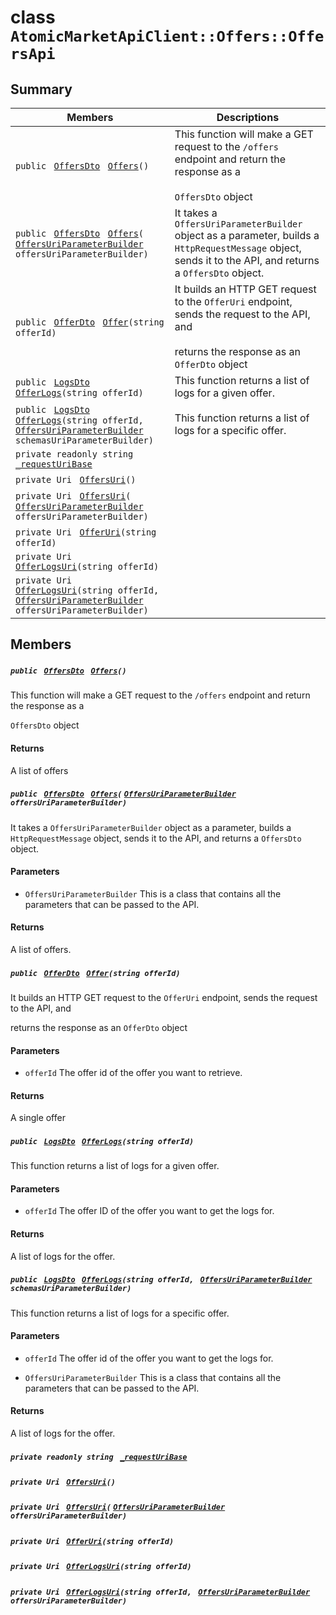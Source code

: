 # class `AtomicMarketApiClient::Offers::OffersApi` 

## Summary

 Members                                | Descriptions                                
----------------------------------------|---------------------------------------------
`public ` [`OffersDto`](.github/workflows/documentation/md/AtomicMarketApiClient--Offers--OffersDto.md#class_atomic_market_api_client_1_1_offers_1_1_offers_dto)` ` [`Offers`](#class_atomic_market_api_client_1_1_offers_1_1_offers_api_1a6ad9622cb51a2bfb25dce65cc64dacd3)`()` | This function will make a GET request to the `/offers` endpoint and return the response as a <br/><br/>`OffersDto` object
`public ` [`OffersDto`](.github/workflows/documentation/md/AtomicMarketApiClient--Offers--OffersDto.md#class_atomic_market_api_client_1_1_offers_1_1_offers_dto)` ` [`Offers`](#class_atomic_market_api_client_1_1_offers_1_1_offers_api_1a8a2c0fdc617e6862e7bfc84e5ab7bca8)`(` [`OffersUriParameterBuilder`](.github/workflows/documentation/md/AtomicMarketApiClient--Offers--OffersUriParameterBuilder.md#class_atomic_market_api_client_1_1_offers_1_1_offers_uri_parameter_builder)` offersUriParameterBuilder)` | It takes a `OffersUriParameterBuilder` object as a parameter, builds a `HttpRequestMessage` object, sends it to the API, and returns a `OffersDto` object.
`public ` [`OfferDto`](.github/workflows/documentation/md/AtomicMarketApiClient--Offers--OfferDto.md#class_atomic_market_api_client_1_1_offers_1_1_offer_dto)` ` [`Offer`](#class_atomic_market_api_client_1_1_offers_1_1_offers_api_1ae093d07f4cfa336003425539a0a92a13)`(string offerId)` | It builds an HTTP GET request to the `OfferUri` endpoint, sends the request to the API, and <br/><br/>returns the response as an `OfferDto` object
`public ` [`LogsDto`](.github/workflows/documentation/md/AtomicMarketApiClient--LogsDto.md#class_atomic_market_api_client_1_1_logs_dto)` ` [`OfferLogs`](#class_atomic_market_api_client_1_1_offers_1_1_offers_api_1ab8311c9a2d3602ab9cb14d0cad5f9c13)`(string offerId)` | This function returns a list of logs for a given offer.
`public ` [`LogsDto`](.github/workflows/documentation/md/AtomicMarketApiClient--LogsDto.md#class_atomic_market_api_client_1_1_logs_dto)` ` [`OfferLogs`](#class_atomic_market_api_client_1_1_offers_1_1_offers_api_1a5403da960dc8ab3c59e75be746be37a7)`(string offerId, ` [`OffersUriParameterBuilder`](.github/workflows/documentation/md/AtomicMarketApiClient--Offers--OffersUriParameterBuilder.md#class_atomic_market_api_client_1_1_offers_1_1_offers_uri_parameter_builder)` schemasUriParameterBuilder)` | This function returns a list of logs for a specific offer.
`private readonly string ` [`_requestUriBase`](#class_atomic_market_api_client_1_1_offers_1_1_offers_api_1a1854c4909a1013a684af16fb52e8a387) | 
`private Uri ` [`OffersUri`](#class_atomic_market_api_client_1_1_offers_1_1_offers_api_1ada4f3a19377ef670d6e90db76983d1e5)`()` | 
`private Uri ` [`OffersUri`](#class_atomic_market_api_client_1_1_offers_1_1_offers_api_1a7193d9a8040525ada787f90854c047f8)`(` [`OffersUriParameterBuilder`](.github/workflows/documentation/md/AtomicMarketApiClient--Offers--OffersUriParameterBuilder.md#class_atomic_market_api_client_1_1_offers_1_1_offers_uri_parameter_builder)` offersUriParameterBuilder)` | 
`private Uri ` [`OfferUri`](#class_atomic_market_api_client_1_1_offers_1_1_offers_api_1a20b72164e6cdeeb7fe55ada62c70f6cb)`(string offerId)` | 
`private Uri ` [`OfferLogsUri`](#class_atomic_market_api_client_1_1_offers_1_1_offers_api_1a30e9bba1b128fcfdd45beac4c5529ddc)`(string offerId)` | 
`private Uri ` [`OfferLogsUri`](#class_atomic_market_api_client_1_1_offers_1_1_offers_api_1a1b159d8d73aa0ae3b1e72fc84bf13b6d)`(string offerId, ` [`OffersUriParameterBuilder`](.github/workflows/documentation/md/AtomicMarketApiClient--Offers--OffersUriParameterBuilder.md#class_atomic_market_api_client_1_1_offers_1_1_offers_uri_parameter_builder)` offersUriParameterBuilder)` | 

## Members

##### `public ` [`OffersDto`](.github/workflows/documentation/md/AtomicMarketApiClient--Offers--OffersDto.md#class_atomic_market_api_client_1_1_offers_1_1_offers_dto)` ` [`Offers`](#class_atomic_market_api_client_1_1_offers_1_1_offers_api_1a6ad9622cb51a2bfb25dce65cc64dacd3)`()` 

This function will make a GET request to the `/offers` endpoint and return the response as a 

`OffersDto` object

#### Returns
A list of offers

##### `public ` [`OffersDto`](.github/workflows/documentation/md/AtomicMarketApiClient--Offers--OffersDto.md#class_atomic_market_api_client_1_1_offers_1_1_offers_dto)` ` [`Offers`](#class_atomic_market_api_client_1_1_offers_1_1_offers_api_1a8a2c0fdc617e6862e7bfc84e5ab7bca8)`(` [`OffersUriParameterBuilder`](.github/workflows/documentation/md/AtomicMarketApiClient--Offers--OffersUriParameterBuilder.md#class_atomic_market_api_client_1_1_offers_1_1_offers_uri_parameter_builder)` offersUriParameterBuilder)` 

It takes a `OffersUriParameterBuilder` object as a parameter, builds a `HttpRequestMessage` object, sends it to the API, and returns a `OffersDto` object.

#### Parameters
* `OffersUriParameterBuilder` This is a class that contains all the parameters that can be passed to the API.

#### Returns
A list of offers.

##### `public ` [`OfferDto`](.github/workflows/documentation/md/AtomicMarketApiClient--Offers--OfferDto.md#class_atomic_market_api_client_1_1_offers_1_1_offer_dto)` ` [`Offer`](#class_atomic_market_api_client_1_1_offers_1_1_offers_api_1ae093d07f4cfa336003425539a0a92a13)`(string offerId)` 

It builds an HTTP GET request to the `OfferUri` endpoint, sends the request to the API, and 

returns the response as an `OfferDto` object

#### Parameters
* `offerId` The offer id of the offer you want to retrieve.

#### Returns
A single offer

##### `public ` [`LogsDto`](.github/workflows/documentation/md/AtomicMarketApiClient--LogsDto.md#class_atomic_market_api_client_1_1_logs_dto)` ` [`OfferLogs`](#class_atomic_market_api_client_1_1_offers_1_1_offers_api_1ab8311c9a2d3602ab9cb14d0cad5f9c13)`(string offerId)` 

This function returns a list of logs for a given offer.

#### Parameters
* `offerId` The offer ID of the offer you want to get the logs for.

#### Returns
A list of logs for the offer.

##### `public ` [`LogsDto`](.github/workflows/documentation/md/AtomicMarketApiClient--LogsDto.md#class_atomic_market_api_client_1_1_logs_dto)` ` [`OfferLogs`](#class_atomic_market_api_client_1_1_offers_1_1_offers_api_1a5403da960dc8ab3c59e75be746be37a7)`(string offerId, ` [`OffersUriParameterBuilder`](.github/workflows/documentation/md/AtomicMarketApiClient--Offers--OffersUriParameterBuilder.md#class_atomic_market_api_client_1_1_offers_1_1_offers_uri_parameter_builder)` schemasUriParameterBuilder)` 

This function returns a list of logs for a specific offer.

#### Parameters
* `offerId` The offer id of the offer you want to get the logs for.

* `OffersUriParameterBuilder` This is a class that contains all the parameters that can be passed to the API.

#### Returns
A list of logs for the offer.

##### `private readonly string ` [`_requestUriBase`](#class_atomic_market_api_client_1_1_offers_1_1_offers_api_1a1854c4909a1013a684af16fb52e8a387) 

##### `private Uri ` [`OffersUri`](#class_atomic_market_api_client_1_1_offers_1_1_offers_api_1ada4f3a19377ef670d6e90db76983d1e5)`()` 

##### `private Uri ` [`OffersUri`](#class_atomic_market_api_client_1_1_offers_1_1_offers_api_1a7193d9a8040525ada787f90854c047f8)`(` [`OffersUriParameterBuilder`](.github/workflows/documentation/md/AtomicMarketApiClient--Offers--OffersUriParameterBuilder.md#class_atomic_market_api_client_1_1_offers_1_1_offers_uri_parameter_builder)` offersUriParameterBuilder)` 

##### `private Uri ` [`OfferUri`](#class_atomic_market_api_client_1_1_offers_1_1_offers_api_1a20b72164e6cdeeb7fe55ada62c70f6cb)`(string offerId)` 

##### `private Uri ` [`OfferLogsUri`](#class_atomic_market_api_client_1_1_offers_1_1_offers_api_1a30e9bba1b128fcfdd45beac4c5529ddc)`(string offerId)` 

##### `private Uri ` [`OfferLogsUri`](#class_atomic_market_api_client_1_1_offers_1_1_offers_api_1a1b159d8d73aa0ae3b1e72fc84bf13b6d)`(string offerId, ` [`OffersUriParameterBuilder`](.github/workflows/documentation/md/AtomicMarketApiClient--Offers--OffersUriParameterBuilder.md#class_atomic_market_api_client_1_1_offers_1_1_offers_uri_parameter_builder)` offersUriParameterBuilder)` 

